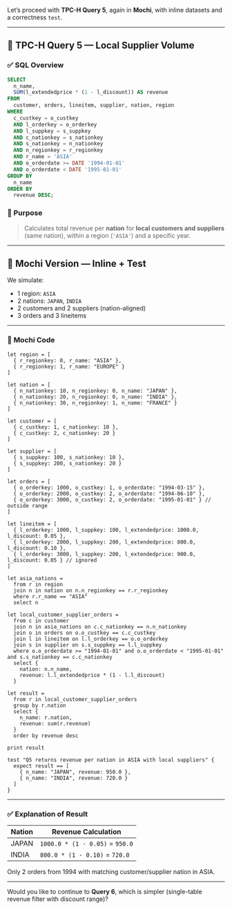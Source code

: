 Let’s proceed with **TPC-H Query 5**, again in **Mochi**, with inline datasets and a correctness `test`.

---

## 🧾 TPC-H Query 5 — Local Supplier Volume

### ✅ **SQL Overview**

```sql
SELECT
  n_name,
  SUM(l_extendedprice * (1 - l_discount)) AS revenue
FROM
  customer, orders, lineitem, supplier, nation, region
WHERE
  c_custkey = o_custkey
  AND l_orderkey = o_orderkey
  AND l_suppkey = s_suppkey
  AND c_nationkey = s_nationkey
  AND s_nationkey = n_nationkey
  AND n_regionkey = r_regionkey
  AND r_name = 'ASIA'
  AND o_orderdate >= DATE '1994-01-01'
  AND o_orderdate < DATE '1995-01-01'
GROUP BY
  n_name
ORDER BY
  revenue DESC;
```

### 🧠 Purpose

> Calculates total revenue per **nation** for **local customers and suppliers** (same nation), within a region (`'ASIA'`) and a specific year.

---

## 🦊 Mochi Version — Inline + Test

We simulate:

* 1 region: `ASIA`
* 2 nations: `JAPAN`, `INDIA`
* 2 customers and 2 suppliers (nation-aligned)
* 3 orders and 3 lineitems

---

### 🧾 **Mochi Code**

```mochi
let region = [
  { r_regionkey: 0, r_name: "ASIA" },
  { r_regionkey: 1, r_name: "EUROPE" }
]

let nation = [
  { n_nationkey: 10, n_regionkey: 0, n_name: "JAPAN" },
  { n_nationkey: 20, n_regionkey: 0, n_name: "INDIA" },
  { n_nationkey: 30, n_regionkey: 1, n_name: "FRANCE" }
]

let customer = [
  { c_custkey: 1, c_nationkey: 10 },
  { c_custkey: 2, c_nationkey: 20 }
]

let supplier = [
  { s_suppkey: 100, s_nationkey: 10 },
  { s_suppkey: 200, s_nationkey: 20 }
]

let orders = [
  { o_orderkey: 1000, o_custkey: 1, o_orderdate: "1994-03-15" },
  { o_orderkey: 2000, o_custkey: 2, o_orderdate: "1994-06-10" },
  { o_orderkey: 3000, o_custkey: 2, o_orderdate: "1995-01-01" } // outside range
]

let lineitem = [
  { l_orderkey: 1000, l_suppkey: 100, l_extendedprice: 1000.0, l_discount: 0.05 },
  { l_orderkey: 2000, l_suppkey: 200, l_extendedprice: 800.0, l_discount: 0.10 },
  { l_orderkey: 3000, l_suppkey: 200, l_extendedprice: 900.0, l_discount: 0.05 } // ignored
]

let asia_nations =
  from r in region
  join n in nation on n.n_regionkey == r.r_regionkey
  where r.r_name == "ASIA"
  select n

let local_customer_supplier_orders =
  from c in customer
  join n in asia_nations on c.c_nationkey == n.n_nationkey
  join o in orders on o.o_custkey == c.c_custkey
  join l in lineitem on l.l_orderkey == o.o_orderkey
  join s in supplier on s.s_suppkey == l.l_suppkey
  where o.o_orderdate >= "1994-01-01" and o.o_orderdate < "1995-01-01" and s.s_nationkey == c.c_nationkey
  select {
    nation: n.n_name,
    revenue: l.l_extendedprice * (1 - l.l_discount)
  }

let result =
  from r in local_customer_supplier_orders
  group by r.nation
  select {
    n_name: r.nation,
    revenue: sum(r.revenue)
  }
  order by revenue desc

print result

test "Q5 returns revenue per nation in ASIA with local suppliers" {
  expect result == [
    { n_name: "JAPAN", revenue: 950.0 },
    { n_name: "INDIA", revenue: 720.0 }
  ]
}
```

---

### ✅ Explanation of Result

| Nation | Revenue Calculation             |
| ------ | ------------------------------- |
| JAPAN  | `1000.0 * (1 - 0.05)` = `950.0` |
| INDIA  | `800.0 * (1 - 0.10)` = `720.0`  |

Only 2 orders from 1994 with matching customer/supplier nation in ASIA.

---

Would you like to continue to **Query 6**, which is simpler (single-table revenue filter with discount range)?
